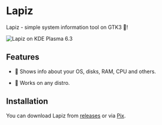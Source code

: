 # Lapiz

Lapiz - simple system information tool on GTK3 👣!

![Lapiz on KDE Plasma 6.3](./screenshots/Screenshot_20250522_153933.png)

## Features

- 📖 Shows info about your OS, disks, RAM, CPU and others.

- 🐧 Works on any distro.

## Installation

You can download Lapiz from [releases](https://github.com/progwi0/lapiz/releases) or via [Pix](https://github.com/progwi0/pix).
